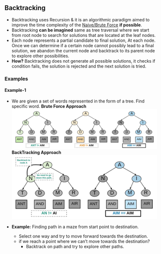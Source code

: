 ## Backtracking
- Backtracking uses Recursion & it is an algorithmic paradigm aimed to improve the time complexity of the [Naive/Brute Force](..) **if possible**.
- Backtracking **can be imagined** same as tree traversal where we start from root node to search for solutions that are located at the leaf nodes.
- Each node represents a partial candidate to final solution, At each node. Once we can determine if a certain node cannot possibly lead to a final solution, we abandon the current node and backtrack to its parent node to explore other possibilities.
- **How?** Backtracking does not generate all possible solutions, it checks if condition fails, the solution is rejected and the next solution is tried.

### Examples
#### Example-1
- We are given a set of words represented in the form of a tree. Find specific word.
**Brute Force Approach**
<img src=backtracking.jpeg></img>
**BackTracking Approach**
<img src=backtracking1.jpeg></img>

- **Example:** Finding path in a maze from start point to destination.
  - Select one way and try to move forward towards the destination.
  - if we reach a point where we can’t move towards the destination?
    - Backtrack on path and try to explore other paths.
